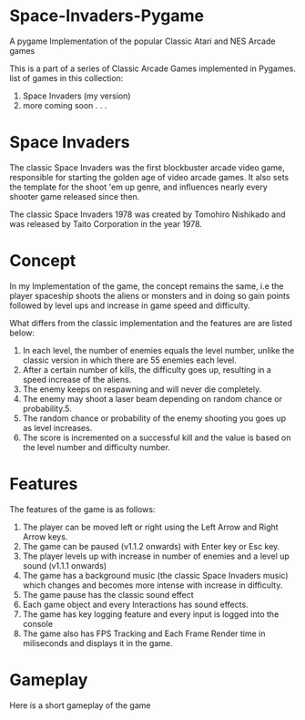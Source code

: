 # Space-Invaders-Pygame
A pygame Implementation of the popular Classic Atari and NES Arcade games

This is a part of a series of Classic Arcade Games implemented in Pygames. list of games in this collection:

1. Space Invaders (my version)
2. more coming soon . . .

# Space Invaders
The classic Space Invaders was the first blockbuster arcade video game, responsible for starting the golden age of video arcade games. It also sets the template for the shoot 'em up genre, and influences nearly every shooter game released since then.

The classic Space Invaders 1978 was created by Tomohiro Nishikado and was released by Taito Corporation in the year 1978.
# Concept

In my Implementation of the game, the concept remains the same, i.e the player spaceship shoots the aliens or monsters and in doing so gain points followed by level ups and increase in game speed and difficulty.

What differs from the classic implementation and the features are are listed below:

1. In each level, the number of enemies equals the level number, unlike the classic version in which there are 55 enemies each level.
2. After a certain number of kills, the difficulty goes up, resulting in a speed increase of the aliens.
3. The enemy keeps on respawning and will never die completely.
4. The enemy may shoot a laser beam depending on random chance or probability.5.
5. The random chance or probability of the enemy shooting you goes up as level increases.
6. The score is incremented on a successful kill and the value is based on the level number and difficulty number.

# Features
The features of the game is as follows:

1. The player can be moved left or right using the Left Arrow and Right Arrow keys.
2. The game can be paused (v1.1.2 onwards) with Enter key or Esc key.
3. The player levels up with increase in number of enemies and a level up sound (v1.1.1 onwards)
4. The game has a background music (the classic Space Invaders music) which changes and becomes more intense with increase in difficulty.
5. The game pause has the classic sound effect
6. Each game object and every Interactions has sound effects.
7. The game has key logging feature and every input is logged into the console
8. The game also has FPS Tracking and Each Frame Render time in miliseconds and displays it in the game.

# Gameplay
Here is a short gameplay of the game 


